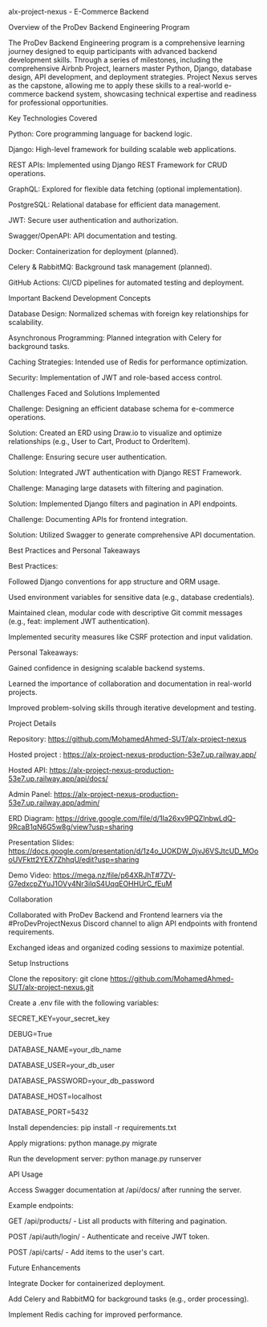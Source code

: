 alx-project-nexus - E-Commerce Backend

Overview of the ProDev Backend Engineering Program

The ProDev Backend Engineering program is a comprehensive learning journey designed to equip participants with advanced backend development skills. Through a series of milestones, including the comprehensive Airbnb Project, learners master Python, Django, database design, API development, and deployment strategies. Project Nexus serves as the capstone, allowing me to apply these skills to a real-world e-commerce backend system, showcasing technical expertise and readiness for professional opportunities.

Key Technologies Covered



Python: Core programming language for backend logic.

Django: High-level framework for building scalable web applications.

REST APIs: Implemented using Django REST Framework for CRUD operations.

GraphQL: Explored for flexible data fetching (optional implementation).

PostgreSQL: Relational database for efficient data management.

JWT: Secure user authentication and authorization.

Swagger/OpenAPI: API documentation and testing.

Docker: Containerization for deployment (planned).

Celery \& RabbitMQ: Background task management (planned).

GitHub Actions: CI/CD pipelines for automated testing and deployment.



Important Backend Development Concepts



Database Design: Normalized schemas with foreign key relationships for scalability.

Asynchronous Programming: Planned integration with Celery for background tasks.

Caching Strategies: Intended use of Redis for performance optimization.

Security: Implementation of JWT and role-based access control.



Challenges Faced and Solutions Implemented



Challenge: Designing an efficient database schema for e-commerce operations.

Solution: Created an ERD using Draw.io to visualize and optimize relationships (e.g., User to Cart, Product to OrderItem).





Challenge: Ensuring secure user authentication.

Solution: Integrated JWT authentication with Django REST Framework.





Challenge: Managing large datasets with filtering and pagination.

Solution: Implemented Django filters and pagination in API endpoints.





Challenge: Documenting APIs for frontend integration.

Solution: Utilized Swagger to generate comprehensive API documentation.







Best Practices and Personal Takeaways



Best Practices:

Followed Django conventions for app structure and ORM usage.

Used environment variables for sensitive data (e.g., database credentials).

Maintained clean, modular code with descriptive Git commit messages (e.g., feat: implement JWT authentication).

Implemented security measures like CSRF protection and input validation.





Personal Takeaways:

Gained confidence in designing scalable backend systems.

Learned the importance of collaboration and documentation in real-world projects.

Improved problem-solving skills through iterative development and testing.







Project Details



Repository: https://github.com/MohamedAhmed-SUT/alx-project-nexus

Hosted project : https://alx-project-nexus-production-53e7.up.railway.app/

Hosted API: https://alx-project-nexus-production-53e7.up.railway.app/api/docs/

Admin Panel: https://alx-project-nexus-production-53e7.up.railway.app/admin/

ERD Diagram: https://drive.google.com/file/d/1Ia26xv9PQZlnbwLdQ-9RcaB1qN6G5w8g/view?usp=sharing

Presentation Slides: https://docs.google.com/presentation/d/1z4o_UOKDW_0jvJ6VSJtcUD_MOooUVFktt2YEX7ZhhqU/edit?usp=sharing

Demo Video: https://mega.nz/file/p64XRJhT#7ZV-G7edxcpZYuJ1OVy4Nr3ilqS4UqqEOHHUrC_fEuM



Collaboration



Collaborated with ProDev Backend and Frontend learners via the #ProDevProjectNexus Discord channel to align API endpoints with frontend requirements.

Exchanged ideas and organized coding sessions to maximize potential.



Setup Instructions



Clone the repository: git clone https://github.com/MohamedAhmed-SUT/alx-project-nexus.git

Create a .env file with the following variables:

SECRET\_KEY=your\_secret\_key

DEBUG=True

DATABASE\_NAME=your\_db\_name

DATABASE\_USER=your\_db\_user

DATABASE\_PASSWORD=your\_db\_password

DATABASE\_HOST=localhost

DATABASE\_PORT=5432





Install dependencies: pip install -r requirements.txt

Apply migrations: python manage.py migrate

Run the development server: python manage.py runserver



API Usage



Access Swagger documentation at /api/docs/ after running the server.

Example endpoints:

GET /api/products/ - List all products with filtering and pagination.

POST /api/auth/login/ - Authenticate and receive JWT token.

POST /api/carts/ - Add items to the user's cart.







Future Enhancements



Integrate Docker for containerized deployment.

Add Celery and RabbitMQ for background tasks (e.g., order processing).

Implement Redis caching for improved performance.



